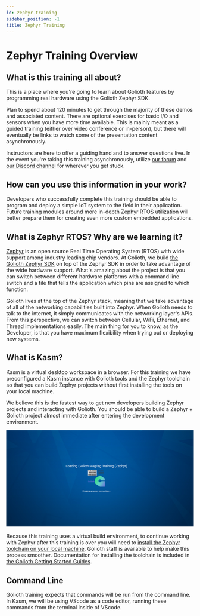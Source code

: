 ```yaml
---
id: zephyr-training
sidebar_position: -1
title: Zephyr Training
---
```


# Zephyr Training Overview

## What is this training all about?

This is a place where you're going to learn about Golioth features by programming real hardware using the Golioth Zephyr SDK.

Plan to spend about 120 minutes to get through the majority of these demos and associated content. There are optional exercises for basic I/O and sensors when you have more time available. This is mainly meant as a guided training (either over video conference or in-person), but there will eventually be links to watch some of the presentation content asynchronously. 

Instructors are here to offer a guiding hand and to answer questions live. In the event you're taking this training asynchronously, utilize [our forum](https://forum.golioth.io) and [our Discord channel](https://golioth.io/discord) for wherever you get stuck.

## How can you use this information in your work?

Developers who successfully complete this training should be able to program and deploy a simple IoT system to the field in their application. Future training modules around more in-depth Zephyr RTOS utilization will better prepare them for creating even more custom embedded applications.

## What is Zephyr RTOS? Why are we learning it?

[Zephyr](https://zephyrproject.org/) is an open source Real Time Operating System (RTOS) with wide support among industry leading chip vendors. At Golioth, we build [the Golioth Zephyr SDK](https://github.com/golioth/golioth-zephyr-sdk) on top of the Zephyr SDK in order to take advantage of the wide hardware support. What's amazing about the project is that you can switch between different hardware platforms with a command line switch and a file that tells the application which pins are assigned to which function.

Golioth lives at the top of the Zephyr stack, meaning that we take advantage of all of the networking capabilities built into Zephyr. When Golioth needs to talk to the internet, it simply communicates with the networking layer's APIs. From this perspective, we can switch between Cellular, WiFi, Ethernet, and Thread implementations easily. The main thing for you to know, as the Developer, is that you have maximum flexibility when trying out or deploying new systems.

## What is Kasm?

Kasm is a virtual desktop workspace in a browser. For this training we have preconfigured a Kasm instance with Golioth tools and the Zephyr toolchain so that you can build Zephyr projects without first installing the tools on your local machine.

We believe this is the fastest way to get new developers building Zephyr projects and interacting with Golioth. You should be able to build a Zephyr + Golioth project almost immediate after entering the development environment.

![Kasm](./assets/Kasm.png)

Because this training uses a virtual build environment, to continue working with Zephyr after this training is over you will need to [install the Zephyr toolchain on your local machine](./magtag-training/after-training/local-toolchain-install). Golioth staff is available to help make this process smoother. Documentation for installing the toolchain is included in [the Golioth Getting Started Guides](https://docs.golioth.io).

## Command Line

Golioth training expects that commands will be run from the command line. In Kasm, we will be using VScode as a code editor, running these commands from the terminal inside of VScode.
